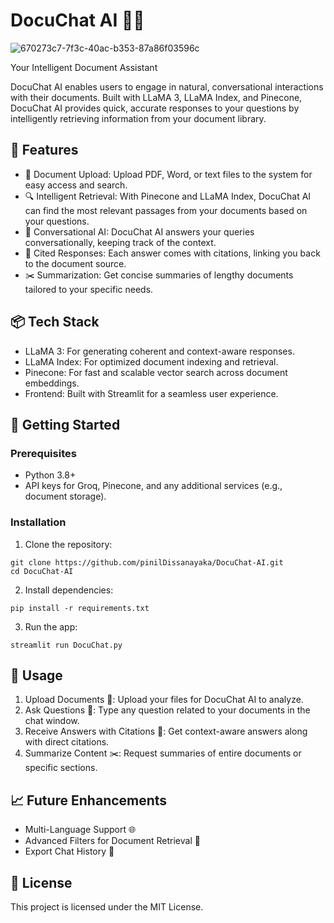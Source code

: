 # DocuChat AI 📄🤖

![670273c7-7f3c-40ac-b353-87a86f03596c](https://github.com/user-attachments/assets/7beffdbb-c612-4002-8327-ee1c3e7dec65)

Your Intelligent Document Assistant

DocuChat AI enables users to engage in natural, conversational interactions with their documents. Built with LLaMA 3, LLaMA Index, and Pinecone, DocuChat AI provides quick, accurate responses to your questions by intelligently retrieving information from your document library.

## 🌟 Features
- 📂 Document Upload: Upload PDF, Word, or text files to the system for easy access and search.
- 🔍 Intelligent Retrieval: With Pinecone and LLaMA Index, DocuChat AI can find the most relevant passages from your documents based on your questions.
- 💬 Conversational AI: DocuChat AI answers your queries conversationally, keeping track of the context.
- 📑 Cited Responses: Each answer comes with citations, linking you back to the document source.
- ✂️ Summarization: Get concise summaries of lengthy documents tailored to your specific needs.

## 📦 Tech Stack
- LLaMA 3: For generating coherent and context-aware responses.
- LLaMA Index: For optimized document indexing and retrieval.
- Pinecone: For fast and scalable vector search across document embeddings.
- Frontend: Built with Streamlit for a seamless user experience.

## 🚀 Getting Started

### Prerequisites
- Python 3.8+
- API keys for Groq, Pinecone, and any additional services (e.g., document storage).

### Installation

1. Clone the repository:
```
git clone https://github.com/pinilDissanayaka/DocuChat-AI.git
cd DocuChat-AI
```

2. Install dependencies:
```
pip install -r requirements.txt
```

3. Run the app:
```
streamlit run DocuChat.py
``` 

## 📝 Usage
1. Upload Documents 📂: Upload your files for DocuChat AI to analyze.
2. Ask Questions 💬: Type any question related to your documents in the chat window.
3. Receive Answers with Citations 📑: Get context-aware answers along with direct citations.
4. Summarize Content ✂️: Request summaries of entire documents or specific sections.

## 📈 Future Enhancements
- Multi-Language Support 🌐
- Advanced Filters for Document Retrieval 🔎
- Export Chat History 📜
  

## 📜 License
This project is licensed under the MIT License.
